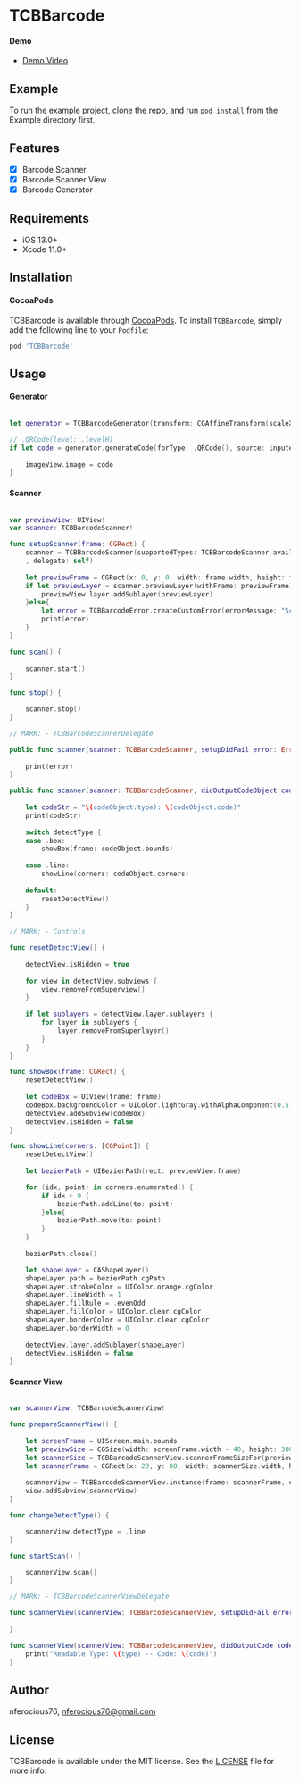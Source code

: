 # TCBBarcode

#### Demo
- [Demo Video](https://youtu.be/HvGyX19VH8Y)

## Example

To run the example project, clone the repo, and run `pod install` from the Example directory first.

## Features

- [x] Barcode Scanner
- [x] Barcode Scanner View
- [x] Barcode Generator

## Requirements

- iOS 13.0+
- Xcode 11.0+

## Installation

#### CocoaPods
TCBBarcode is available through [CocoaPods](https://cocoapods.org). To install `TCBBarcode`, simply add the following line to your `Podfile`:

```ruby
pod 'TCBBarcode'
```
## Usage

#### Generator
```swift

let generator = TCBBarcodeGenerator(transform: CGAffineTransform(scaleX: 10, y: 10))

// .QRCode(level: .levelH)
if let code = generator.generateCode(forType: .QRCode(), source: inputeTxtFld.text!.cleanString) {
    
    imageView.image = code
}

```

#### Scanner
```swift

var previewView: UIView!
var scanner: TCBBarcodeScanner!

func setupScanner(frame: CGRect) {
    scanner = TCBBarcodeScanner(supportedTypes: TCBBarcodeScanner.availableTypes, playSoundOnSuccess: true
    , delegate: self)
    
    let previewFrame = CGRect(x: 0, y: 0, width: frame.width, height: frame.height - TCBBarcodeScannerView.codeLblHeight)
    if let previewLayer = scanner.previewLayer(withFrame: previewFrame) {
        previewView.layer.addSublayer(previewLayer)
    }else{
        let error = TCBBarcodeError.createCustomError(errorMessage: "Scanner preview configuration failed")
        print(error)
    }
}

func scan() {
    
    scanner.start()
}

func stop() {

    scanner.stop()
}

// MARK: - TCBBarcodeScannerDelegate

public func scanner(scanner: TCBBarcodeScanner, setupDidFail error: Error) {
    
    print(error)
}

public func scanner(scanner: TCBBarcodeScanner, didOutputCodeObject codeObject: TCBBarcodeScanner.CodeObject) {
    
    let codeStr = "\(codeObject.type): \(codeObject.code)"
    print(codeStr)
    
    switch detectType {
    case .box:
        showBox(frame: codeObject.bounds)
        
    case .line:
        showLine(corners: codeObject.corners)
        
    default:
        resetDetectView()
    }
}

// MARK: - Controls

func resetDetectView() {
    
    detectView.isHidden = true
    
    for view in detectView.subviews {
        view.removeFromSuperview()
    }
    
    if let sublayers = detectView.layer.sublayers {
        for layer in sublayers {
            layer.removeFromSuperlayer()
        }
    }
}

func showBox(frame: CGRect) {
    resetDetectView()
    
    let codeBox = UIView(frame: frame)
    codeBox.backgroundColor = UIColor.lightGray.withAlphaComponent(0.5)
    detectView.addSubview(codeBox)
    detectView.isHidden = false
}

func showLine(corners: [CGPoint]) {
    resetDetectView()
    
    let bezierPath = UIBezierPath(rect: previewView.frame)

    for (idx, point) in corners.enumerated() {
        if idx > 0 {
            bezierPath.addLine(to: point)
        }else{
            bezierPath.move(to: point)
        }
    }
    
    bezierPath.close()

    let shapeLayer = CAShapeLayer()
    shapeLayer.path = bezierPath.cgPath
    shapeLayer.strokeColor = UIColor.orange.cgColor
    shapeLayer.lineWidth = 1
    shapeLayer.fillRule = .evenOdd
    shapeLayer.fillColor = UIColor.clear.cgColor
    shapeLayer.borderColor = UIColor.clear.cgColor
    shapeLayer.borderWidth = 0
    
    detectView.layer.addSublayer(shapeLayer)
    detectView.isHidden = false
}

```

#### Scanner View
```swift

var scannerView: TCBBarcodeScannerView!

func prepareScannerView() {
    
    let screenFrame = UIScreen.main.bounds
    let previewSize = CGSize(width: screenFrame.width - 40, height: 300)
    let scannerSize = TCBBarcodeScannerView.scannerFrameSizeFor(previewFrameSize: previewSize)
    let scannerFrame = CGRect(x: 20, y: 80, width: scannerSize.width, height: scannerSize.height)
    
    scannerView = TCBBarcodeScannerView.instance(frame: scannerFrame, delegate: self)
    view.addSubview(scannerView)
}

func changeDetectType() {

    scannerView.detectType = .line
}

func startScan() {

    scannerView.scan()
}

// MARK: - TCBBarcodeScannerViewDelegate

func scannerView(scannerView: TCBBarcodeScannerView, setupDidFail error: Error) {
    
}

func scannerView(scannerView: TCBBarcodeScannerView, didOutputCode code: String, codeType type: String) {
    print("Readable Type: \(type) -- Code: \(code)")
}

```

## Author

nferocious76, nferocious76@gmail.com

## License

TCBBarcode is available under the MIT license. See the [LICENSE](https://github.com/TheCodingBug/TCBBarcode/blob/master/LICENSE) file for more info.

